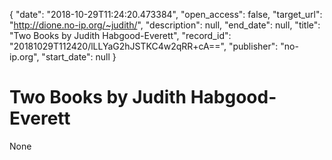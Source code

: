 {
  "date": "2018-10-29T11:24:20.473384", 
  "open_access": false, 
  "target_url": "http://dione.no-ip.org/~judith/", 
  "description": null, 
  "end_date": null, 
  "title": "Two Books by Judith Habgood-Everett", 
  "record_id": "20181029T112420/lLLYaG2hJSTKC4w2qRR+cA==", 
  "publisher": "no-ip.org", 
  "start_date": null
}

# Two Books by Judith Habgood-Everett

None
